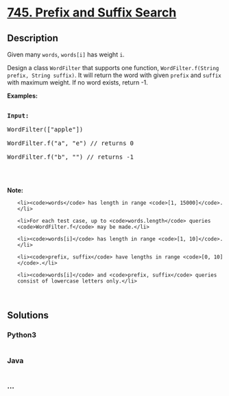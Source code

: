 # [745. Prefix and Suffix Search](https://leetcode.com/problems/prefix-and-suffix-search)

## Description
<p>Given many <code>words</code>, <code>words[i]</code> has weight <code>i</code>.</p>



<p>Design a class <code>WordFilter</code> that supports one function, <code>WordFilter.f(String prefix, String suffix)</code>. It will return the word with given <code>prefix</code> and <code>suffix</code> with maximum weight. If no word exists, return -1.</p>



<p><b>Examples:</b></p>



<pre>

<b>Input:</b>

WordFilter([&quot;apple&quot;])

WordFilter.f(&quot;a&quot;, &quot;e&quot;) // returns 0

WordFilter.f(&quot;b&quot;, &quot;&quot;) // returns -1

</pre>



<p>&nbsp;</p>



<p><b>Note:</b></p>



<ol>

	<li><code>words</code> has length in range <code>[1, 15000]</code>.</li>

	<li>For each test case, up to <code>words.length</code> queries <code>WordFilter.f</code> may be made.</li>

	<li><code>words[i]</code> has length in range <code>[1, 10]</code>.</li>

	<li><code>prefix, suffix</code> have lengths in range <code>[0, 10]</code>.</li>

	<li><code>words[i]</code> and <code>prefix, suffix</code> queries consist of lowercase letters only.</li>

</ol>



<p>&nbsp;</p>




## Solutions


<!-- tabs:start -->

### **Python3**

```python

```

### **Java**

```java

```

### **...**
```

```

<!-- tabs:end -->